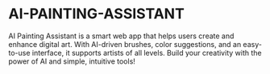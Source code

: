 # AI-PAINTING-ASSISTANT
AI Painting Assistant is a smart web app that helps users create and enhance digital art. With AI-driven brushes, color suggestions, and an easy-to-use interface, it supports artists of all levels. Build your creativity with the power of AI and simple, intuitive tools!
